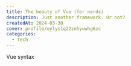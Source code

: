 ```yaml
---
title: The beauty of Vue (for nerds)
description: Just another framework. Or not?
createdAt: 2024-03-30
cover: profile/oylys1q22znhyuwhg6zc
categories:
  - tech
---
```


Vue syntax
